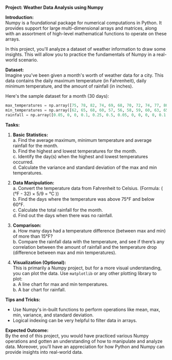 **Project: Weather Data Analysis using Numpy**

**Introduction:**  
Numpy is a foundational package for numerical computations in Python. It provides support for large multi-dimensional arrays and matrices, along with an assortment of high-level mathematical functions to operate on these arrays. 

In this project, you'll analyze a dataset of weather information to draw some insights. This will allow you to practice the fundamentals of Numpy in a real-world scenario.

**Dataset:**  
Imagine you've been given a month's worth of weather data for a city. This data contains the daily maximum temperature (in Fahrenheit), daily minimum temperature, and the amount of rainfall (in inches).

Here's the sample dataset for a month (30 days):

```python
max_temperatures = np.array([75, 78, 82, 74, 69, 68, 70, 72, 74, 77, 80, 79, 78, 76, 75, 73, 71, 70, 68, 68, 70, 73, 74, 76, 77, 80, 81, 82, 83, 84])
min_temperatures = np.array([62, 65, 68, 60, 57, 56, 58, 59, 60, 63, 65, 64, 63, 62, 61, 60, 59, 57, 55, 54, 56, 59, 60, 62, 63, 66, 68, 69, 70, 71])
rainfall = np.array([0.05, 0, 0, 0.1, 0.25, 0.5, 0.05, 0, 0, 0, 0, 0.1, 0.15, 0.2, 0.05, 0, 0, 0.3, 0.4, 0.2, 0, 0, 0, 0, 0, 0.1, 0, 0, 0, 0])
```

**Tasks:**  

1. **Basic Statistics:**  
    a. Find the average maximum, minimum temperature and average rainfall for the month.  
    b. Find the highest and lowest temperatures for the month.  
    c. Identify the day(s) when the highest and lowest temperatures occurred.  
    d. Calculate the variance and standard deviation of the max and min temperatures.

2. **Data Manipulation:**  
    a. Convert the temperature data from Fahrenheit to Celsius. (Formula: \( (°F - 32) × 5/9 = °C \))  
    b. Find the days where the temperature was above 75°F and below 60°F.  
    c. Calculate the total rainfall for the month.  
    d. Find out the days when there was no rainfall.

3. **Comparison:**  
    a. How many days had a temperature difference (between max and min) of more than 15°F?  
    b. Compare the rainfall data with the temperature, and see if there’s any correlation between the amount of rainfall and the temperature drop (difference between max and min temperatures).

4. **Visualization (Optional):**  
    This is primarily a Numpy project, but for a more visual understanding, you can plot the data. Use `matplotlib` or any other plotting library to plot:  
    a. A line chart for max and min temperatures.  
    b. A bar chart for rainfall.

**Tips and Tricks:**  
- Use Numpy's in-built functions to perform operations like mean, max, min, variance, and standard deviation.
- Logical indexing can be very helpful to filter data in arrays.

**Expected Outcome:**  
By the end of this project, you would have practiced various Numpy operations and gotten an understanding of how to manipulate and analyze data. Moreover, you'll have an appreciation for how Python and Numpy can provide insights into real-world data.